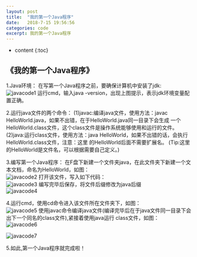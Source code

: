 ```yaml
---
layout: post
title:  "我的第一个Java程序"
date:   2018-7-15 19:56:56
categories: code
excerpt: 我的第一个Java程序
---
```


* content
{:toc}

## 《我的第一个Java程序》
1.Java环境：
 在写第一个Java程序之前，要确保计算机中安装了jdk:<br/>
 ![javacode1]({{"/css/pics/myeleventhblog/javacode1.png"}})
 运行cmd，输入java -version，出现上图提示，表示jdk环境变量配置正确。

2.运行java文件的两个命令：
 (1)javac:编译java文件，使用方法：javac HelloWorld.java，如果不出错，在于HelloWorld.java同一目录下会生成
    一个HelloWorld.class文件，这个class文件是操作系统能够使用和运行的文件。
 (2)java:运行class文件，使用方法：java HelloWorld，如果不出错的话，会执行HelloWorld.class文件，注意：这里
    的HelloWorld后面不需要扩展名。
 (Tip:这里的HelloWorld是文件名，可以根据需要自己定义。)

3.编写第一个Java程序：
 在F盘下新建一个文件夹java，在此文件夹下新建一个文本文档，命名为HelloWorld，如图：<br/>
 ![javacode2]({{"/css/pics/myeleventhblog/javacode2.png"}})
 打开该文件，写入如下代码：<br/>
 ![javacode3]({{"/css/pics/myeleventhblog/javacode3.png"}})
 编写完毕后保存，将文件后缀修改为java后缀<br/>
 ![javacode4]({{"/css/pics/myeleventhblog/javacode4.png"}})

4.运行cmd，使用cd命令进入该文件所在文件夹下，如图：<br/>
 ![javacode5]({{"/css/pics/myeleventhblog/javacode5.png"}})
 使用javac命令编译java文件(编译完毕后在于java文件同一目录下会出下一个同名的class文件),紧接着使用java运行
 class文件，如图：<br/>
 ![javacode6]({{"/css/pics/myeleventhblog/javacode6.png"}})

 ![javacode7]({{"/css/pics/myeleventhblog/javacode7.png"}})

5.如此,第一个Java程序就完成啦！